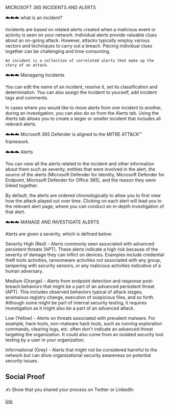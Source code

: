 MICROSOFT 365 INCIDENTS AND ALERTS


☁️☁️☁️ what is an incident?

Incidents are based on related alerts created when a malicious event or activity is seen on your network. Individual alerts provide valuable clues about an on-going attack. However, attacks typically employ various vectors and techniques to carry out a breach. Piecing individual clues together can be challenging and time-consuming.


    An incident is a collection of correlated alerts that make up the story of an attack. 

☁️☁️☁️ Managaing Incidents

You can edit the name of an incident, resolve it, set its classification and determination. You can also assign the incident to yourself, add incident tags and comments.

In cases where you would like to move alerts from one incident to another, during an investigation, you can also do so from the Alerts tab. Using the Alerts tab allows you to create a larger or smaller incident that includes all relevant alerts.


☁️☁️☁️ Microsoft 365 Defender is aligned to the MITRE ATT&CK™ framework.

☁️☁️☁️ Alerts

You can view all the alerts related to the incident and other information about them such as severity, entities that were involved in the alert, the source of the alerts (Microsoft Defender for Identity, Microsoft Defender for Endpoint, Microsoft Defender for Office 365), and the reason they were linked together.

By default, the alerts are ordered chronologically to allow you to first view how the attack played out over time. Clicking on each alert will lead you to the relevant alert page, where you can conduct an in-depth investigation of that alert.

☁️☁️☁️ MANAGE AND INVESTIGATE ALERTS 

Alerts are given a severity, which is defined below: 

Severity
High (Red) - Alerts commonly seen associated with advanced persistent threats (APT). These alerts indicate a high risk because of the severity of damage they can inflict on devices. Examples include credential theft tools activities, ransomware activities not associated with any group, tampering with security sensors, or any malicious activities indicative of a human adversary.

Medium (Orange) - Alerts from endpoint detection and response post-breach behaviors that might be a part of an advanced persistent threat (APT). This includes observed behaviors typical of attack stages, anomalous registry change, execution of suspicious files, and so forth. Although some might be part of internal security testing, it requires investigation as it might also be a part of an advanced attack.

Low (Yellow) - Alerts on threats associated with prevalent malware. For example, hack-tools, non-malware hack tools, such as running exploration commands, clearing logs, etc. often don't indicate an advanced threat targeting the organization. It could also come from an isolated security tool testing by a user in your organization.

Informational (Grey) - Alerts that might not be considered harmful to the network but can drive organizational security awareness on potential security issues.


## Social Proof

✍️ Show that you shared your process on Twitter or LinkedIn

[link](https://www.linkedin.com/posts/andrew-leddy_100daysofcloud-activity-7019791725426536448-yM4B?utm_source=share&utm_medium=member_desktop)
